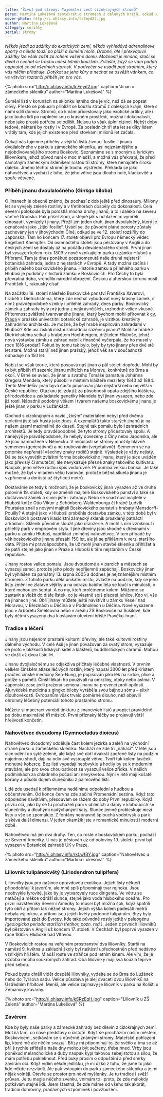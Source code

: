 ```yaml
---
title: "Život pod stromy: Tajemství cest cizokrajných stromů"
perex: Martina Lukešová tentokrát o stromech z dalekých krajů, odkud k nám přicestovaly jako exotické artikly.
cover-photo: http://i.ohlasy.info/tcEeyd2l.jpg
author: Martina Lukešová
category: seriály
serial: stromy
---
```


*Někdo jezdí za zážitky do exotických zemí, někdo vyhledává adrenalinové sporty a někdo touží po pláži a šumění moře. Drobné, ale i překvapivé zážitky lze však zažít za rohem vašeho domu. Možností je mnoho, stačí se dívat a nechat se trochu unést letním kouzlem. Zvláště, když se vám podaří odpoutat se od všedních starostí. V podvečer se usadit pod stromem, který vás něčím přitahuje. Dotýkat se jeho kůry a nechat se osvěžit vánkem, co ve větvích roztančí příběh jen pro vás.*

{% photo src="http://i.ohlasy.info/tcEeyd2.jpg" caption="Jinan u zámeckého skleníku" author="Martina Lukešová" %}

Šumění listí v korunách na sklonku letního dne je víc, než dá se popsat slovy. Přesto se pokusím přiblížit se kouzlu stromů z dalekých krajin, které s námi sdílí domov. Stromů, co k nám přicestovaly jako exotické artikly, ale i jako touha lidí po naplnění snu o krásném prostředí, možná i dokonalosti, nebo jako prostá potřeba se odlišit. Nejsou to však úplní cizinci. Nebýt doby ledové, některé by rostly i v Evropě. Za posledních tři sta let se díky lidem vrátily tam, kde jejich existence před stovkami milionů let začala.

Čekají nás tajemné příběhy z vějířků listů živoucí fosílie – jinanu dvojlaločného v parku u zámeckého skleníku, asi nejznámějšího a nejobdivovanějšího stromu Boskovic. Seznámíme se s mocným a lyrickým liliovníkem, jehož původ není o moc mladší, a možná vás překvapí, že před samotným zámeckým skleníkem rostou tří stromy, které nenajdete široko daleko. Jméno těchto stromů je trochu výstřední. Překládá se jako nahovětvec a vychází z toho, že jeho větve jsou dlouho holé, klackovité a spoře větvené.

### Příběh jinanu dvoulaločného (Ginkgo biloba)

O jinanech je obecně známo, že pochází z dob ještě před dinosaury. Miliony let se vyvíjely zelené rostliny a v třetihorách dospěly do dokonalosti. Celá severní polokoule byla porostlá mnoha druhy jinanů, a to i daleko na severu včetně Grónska. Pak přišel zlom, a stejně jak s ochlazením vymřeli dinosauři, vymizely i jinany. Přežil jen jeden druh, jinan dvoulaločný, který je označován jako „žijící fosilie“. Uvádí se, že původní plané porosty zůstaly zachovány jen v jihovýchodní Číně, odkud se ve 12. století rozšířily do Japonska. Tam ho koncem 17. století objevil pro Evropu německý vědec Engelbert Kaempfer. Od osmnáctého století jsou pěstovány v Anglii a do českých zemí se dostaly až na počátku devatenáctého století. První jinan byl vysazen kolem roku 1809 v nově vznikajícím parku u zámku Hluboš u Příbrami. Tam je dnes poněkud pozapomenutá naše druhá nejstarší botanická zahrada, jedna z nejstarších v Evropě. A tady možná začíná i příběh našeho boskovického jinanu. Historie zámku a přilehlého parku v Hluboši je podobný s historií zámku v Boskovicích. Pro Čechy to byla převratná doba, vrcholilo národní obrození. Českou a uherskou korunu nosil František I., rakouský císař.

Na začátku 19. století náleželo Boskovické panství Františku Xaverovi, hraběti z Dietrichsteina, který zde nechal vybudovat nový krásný zámek, s nímž pravděpodobně vznikly i přilehlé zahrady, dnes parky. Boskovický zámek a zahrady byly prý jedny z nejkrásnějších, rozhodně velice vkusné. Přítomnost zvláštně tvarovaného jinanu, který bychom mohli přirovnat k [cv. Praga](https://cs.wikipedia.org/wiki/Jinan_dvoulalo%C4%8Dn%C3%BD_Praga) v pražské univerzitní botanické zahradě, je vizitkou kreativity zahradního architekta. Je možné, že byl hrabě inspirován zahradami v Hluboši? Kde asi získali místní zahradníci sazenici jinanu? Mohl se hrabě z Dietrichsteina setkat s hrabětem Hochbergem, držitelem Hluboše, jehož nová výstavba zámku a zahrad natolik finančně vyčerpala, že ho musel v roce 1816 prodat? Pokud by tomu tak bylo, byly by tyto jinany přes dvě stě let staré. Možná starší než jinan pražský, jehož věk se v současnosti odhaduje na 150 let.

Nabízí se však teorie, která posouvá náš jinan o půl století dopředu. Mohl by to být příběh tří sazenic jinanu mířících na Moravu, konkrétně do Brna a okolí. V Brně se uvádí, že jinan u svatého Tomáše pamatuje Johanna Gregora Mendela, který působil v místním klášteře mezi lety 1843 až 1884. Tento Mendelův jinan bývá často popisován jako nejstarší nebo největší v České republice. Otázkou je, zda již za působnosti opata zdejšího kláštera, přírodovědce a zakladatele genetiky Mendela byl jinan vysazen, nebo zde již rostl. Nápadně podobný věkem i tvarem našemu boskovickému jinanu je ještě jinan v parku v Lužánkách.

Obchod s cizokrajným a navíc „živým“ materiálem nebyl před dvěma stoletími jistě tak hustý jako dnes. A exemplářů takto starých jinanů je na našem území maximálně do deseti. Stejně tak pomálu bylo i zahradních architektů. Je tedy pravděpodobné, že tyto stromy přicestovaly spolu. A nanejvýš je pravděpodobné, že nebyly dovezeny z Číny nebo Japonska, ale že jsou namnožené v Německu. V minulosti se stromy množily hlavně semenem (generativně) a ne roubováním (vegetativně). Semenem se na potomka nepřenáší všechny znaky rodičů stejně. Výsledek je vždy nejistý.  Dá se tak vysvětlit zvláštní forma boskovického jinanu, který je sice uváděn jako převislý či smuteční, ale nevykazuje přesně znaky takového kultivaru. Naopak, jeho větve rostou spíš vodorovně. Připomíná velkou bonsai. Je také možné, že byl v mladém věku tvarován, protože běžná silueta jinanu je vzpřímená a dorůstá až čtyřiceti metrů.

Dostáváme se tedy k možnosti, že je boskovický jinan vysazen až ve druhé polovině 19. století, kdy se změnili majitelé Boskovického panství a také se dostavoval zámek a s ním jistě i zahrady. Nebo se snad noví majitelé v Hluboši kníže Otto Viktor z Schönberg-Waldenburgu či hrabě Ludvík Pourtales znali s novými majiteli Boskovického panství s hrabaty Mensdorff-Pouilly? A stejně jako v Hluboši proběhla dostavba zámku, v této době byl v Boskovicích postaven klasicistní zámecký skleník prosklený patnácti arkádami. Skleník původně sloužil jako oranžerie. A mohl s ním vzniknout i přilehlý park v empirovém stylu. I jiné dřeviny jsou shodné s dřevinami v parku u zámku Hluboš, například zmíněný nahovětvec. V tom případě by věk boskovického jinanu přesáhl 150 let, ale já se přikláním k verzi staršího data. Přijde mi pravděpodobné, že už mohl jinan stavbě skleníku přihlížet a že patří stejně jako jinan v Praze a Hluboši k těm nejstarším v České republice.

Jinany rostou velice pomalu. Jsou dvoudomé a v parcích a městech se vysazují samci, protože jeho plody nepříjemně zapáchají. Boskovický jinan byl vyhlášen za památný 13. srpna 2005 a dodnes je nejznámějším místním stromem. Z tohoto parku dělá unikátní místo, zvláště na podzim, kdy se jeho listy změní ve zlatavé vějířky a na odrazu babího léta se loučí s minulostí, o které mohou jen šeptat. A co my, kteří prolétneme kolem. Můžeme se zastavit a vložit do diáře lístek, co je vlastně spíš placatá jehlice. Kdo ví, vše na jinanech jiné. 
Obří jinany můžete ještě navštívit u zámku Veselí nad Moravou, v Březinách u Děčína a v Podmoklech u Děčína. Nově vysazené jsou v Arboretu Šmelcovna nebo v areálu ZŠ Boskovice na Sušilově, kde byly dětmi vysazeny dva k oslavám otevření hřiště Pravěko-hraní.

### Tradice a léčení

Jinany jsou nejenom prastaré kulturní dřeviny, ale také kultovní rostliny dálného východu. V celé Asii je jinan považován za svatý strom, vysazuje se proto v blízkosti lidských sídel a klášterů, buddhistických chrámů. Mohou se dožít až dvou tisíc let.

Jinanu dvojlaločnému se odjakživa přičítaly léčebné vlastnosti. V prvním velkém čínském atlase léčivých rostlin, který napsal 3000 let před Kristem praotec čínské medicíny Šen-Nung, je popisován jako lék na srdce, plíce a potíže s pamětí. Čínští lékaři ho používali na omrzliny, otoky nebo astma. V Japonsku zase jedli pražená semena jinanu na prevenci proti opilosti. Ajurvédská medicína z gingko biloby vyráběla svou bájnou sómu – elixír dlouhověkosti. Evropanům však trvalo poměrně dlouho, než objevili ohromný léčebný potenciál tohoto prastarého stromu.

Můžete si macerací vyrobit tinkturu z jinanových listů a popíjet pravidelně po dobu maximálně tří měsíců. První příznaky léčby se projevují větší hřejivostí končetin. 

### Nahovětvec dvoudomý (Gymnocladus dioicus) 

Nahovětvec dvoudomý odděluje část kolem jezírka a zeleň na východní straně parku u zámeckého skleníku. Nachází se zde tři „naháči“. V létě jsou sice odění do syté zeleně, ale když své obří dvakrát zpeřené listy na podzim najednou shodí, dají na odiv své vystouplé větve. Tvoří tak kolem laviček mohutné koberce. Bez listí vypadají neobvykle a hodily by se k moderním stavbám, ale pro svou choulostivost se vysazují velice zřídka. V našich podmínkách za chladného počasí ani nevykvetou. Nyní v létě mají košaté koruny a působí dojem slunečníku z palmového listí. 

Lidé zde usedají k příjemnému nedělnímu odpolední s hudbou a občerstvením. Od konce června zde začíná Promenádní sezóna. Když tato odpoledne navštívím, přesouvám se rázem do doby První republiky. Když přivřu oči, jako by se tu procházeli páni v oblecích a dámy v kloboucích se slunečníky a dlouhými nadýchanými šaty. Slunce jemně probleskuje mezi listy a vše se zpomaluje. Z fontány neúnavně šplouchá vodotrysk a park získává další dimenzi. V jeden okamžik jste v romantické minulosti i moderní době. 

Nahovětvec má jen dva druhy. Ten, co roste v boskovickém parku, pochází ze Severní Ameriky. U nás je pěstován až od poloviny 19. století, první byl vysazen v Botanické zahradě UK v Praze. 

{% photo src="http://i.ohlasy.info/rkLwfBY.jpg" caption="Nahovětvec u zámeckého skleníku" author="Martina Lukešová" %}

### Liliovník tulipánokvětý (Liriodendron tulipifera)

Liliovníky jsou pro našince opravdovou exotikou. Jejich listy někteří připodobňují k javorům, ale mně spíš připomínají tvar rejnoka. Jsou neobvykle lyrovité, jako by je vytvarovaly ruce dirigenta. Ve větru se natáčejí a měkce odráží slunce, stejně jako voda hlubokého oceánu. Pro první návštěvníky Severní Ameriky to musel být možná šok, když spatřili tyto obří a přitom tak něžné stromy. Jejich výška kolem padesáti metrů nebyla výjimkou, a přitom jsou jejich květy podobné tulipánům. Brzy byly importované zpět do Evropy, kde také původně rostly ještě v paleogénu *(geologická perioda starších třetihor, pozn. red.)*. Jeden z prvních liliovníků byl pěstován v Anglii už koncem 17. století. V Čechách byl poprvé vysazen v roce 1865 v Hluboké nad Vltavou.

V Boskovicích rostou na veřejném prostranství dva liliovníky. Starší na náměstí 9. května u základní školy byl naštěstí upřednostněn před nedávno vzniklým hřištěm. Mladší roste ve stráňce pod letním kinem. Ale vím, že je ozdoba mnoha soukromých zahrad. Oba liliovníky mají svá kouzla teprve před sebou.

Pokud byste chtěli vidět dospělé liliovníky, vydejte se do Brna do Lužánek nebo do Tyršova sadu. Velice působivá je alej dvaceti dvou liliovníků na Ústředním hřbitově. Menší, ale velice zajímavý je liliovník v parku na Kolišti u Zemanovy kavárny.

{% photo src="http://i.ohlasy.info/kSRzEqH.jpg" caption="Liliovník u ZŠ Zelená" author="Martina Lukešová" %}

### Závěrem

Kde by byly naše parky a zámecké zahrady bez dřevin z cizokrajných zemí. Možná tam, co naše představy o čistotě. Když se procházím naším městem, Boskovicemi, setkávám se s důvěrně známými stromy. Mateřské pohlazení lip, které mě ale něčím svazují. Břízy mi připomínají to, že světlo a tma se až příliš rychle střídají a naše dny mohou být sečteny, třeba hned. Vrby jsou poněkud melancholické a duby naopak kypí takovou sebejistotou a sílou, že mám potřebu pokleknout. Před buky prosím o odpuštění a před smrky zavírám oči. Když vidím někde jedličku, je mi úzko z toho, že jsme to jako lidé někde nezvládli. Ale pak vstoupím do parku zámeckého skleníku a je mi nějak volněji. Otevře se prostor pro nové myšlenky. Je tu tradice i svěží průvan. Je tu magie něčeho zvenku, vnímám to i proto, že zde málokdy potkávám stejné lidi. Jsem šťastná, že zde máme od všeho tak akorát, tradiční domoviny, pradávných vzpomínek i povzbuzení.
